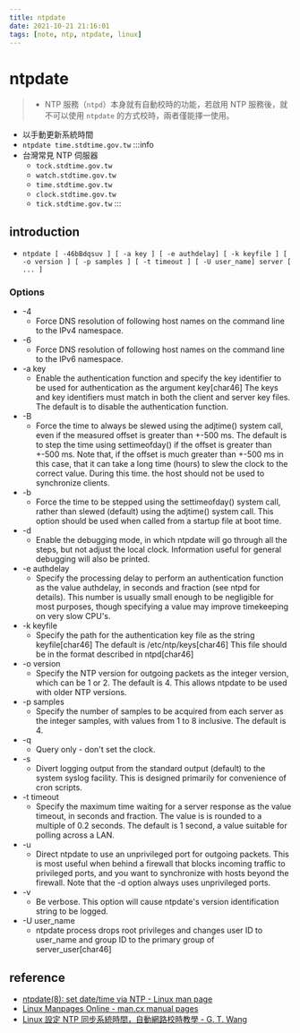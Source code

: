 ```yaml
---
title: ntpdate
date: 2021-10-21 21:16:01
tags: [note, ntp, ntpdate, linux]
---
```


# ntpdate
> - NTP 服務（`ntpd`）本身就有自動校時的功能，若啟用 NTP 服務後，就不可以使用 `ntpdate` 的方式校時，兩者僅能擇一使用。

- 以手動更新系統時間
- `ntpdate time.stdtime.gov.tw`
:::info
- 台灣常見 NTP 伺服器
    -   `tock.stdtime.gov.tw`
    -   `watch.stdtime.gov.tw`
    -   `time.stdtime.gov.tw`
    -   `clock.stdtime.gov.tw`
    -   `tick.stdtime.gov.tw`
:::

## introduction
- `ntpdate [ -46bBdqsuv ] [ -a key ] [ -e authdelay] [ -k keyfile ] [ -o version ] [ -p samples ] [ -t timeout ] [ -U user_name] server [ ... ]`

### Options
* -4
    * Force DNS resolution of following host names on the command line to the IPv4 namespace.
* -6
    * Force DNS resolution of following host names on the command line to the IPv6 namespace.
* -a key
    * Enable the authentication function and specify the key identifier to be used for authentication as the argument key[char46] The keys and key identifiers must match in both the client and server key files. The default is to disable the authentication function.
* -B
    * Force the time to always be slewed using the adjtime() system call, even if the measured offset is greater than +-500 ms. The default is to step the time using settimeofday() if the offset is greater than +-500 ms. Note that, if the offset is much greater than +-500 ms in this case, that it can take a long time (hours) to slew the clock to the correct value. During this time. the host should not be used to synchronize clients.
* -b
    * Force the time to be stepped using the settimeofday() system call, rather than slewed (default) using the adjtime() system call. This option should be used when called from a startup file at boot time.
* -d
    * Enable the debugging mode, in which ntpdate will go through all the steps, but not adjust the local clock. Information useful for general debugging will also be printed.
* -e authdelay
    * Specify the processing delay to perform an authentication function as the value authdelay, in seconds and fraction (see ntpd for details). This number is usually small enough to be negligible for most purposes, though specifying a value may improve timekeeping on very slow CPU's.
* -k keyfile
    * Specify the path for the authentication key file as the string keyfile[char46] The default is /etc/ntp/keys[char46] This file should be in the format described in ntpd[char46]
* -o version
    * Specify the NTP version for outgoing packets as the integer version, which can be 1 or 2. The default is 4. This allows ntpdate to be used with older NTP versions.
* -p samples
    * Specify the number of samples to be acquired from each server as the integer samples, with values from 1 to 8 inclusive. The default is 4.
* -q
    * Query only - don't set the clock.
* -s
    * Divert logging output from the standard output (default) to the system syslog facility. This is designed primarily for convenience of cron scripts.
* -t timeout
    * Specify the maximum time waiting for a server response as the value timeout, in seconds and fraction. The value is is rounded to a multiple of 0.2 seconds. The default is 1 second, a value suitable for polling across a LAN.
* -u
    * Direct ntpdate to use an unprivileged port for outgoing packets. This is most useful when behind a firewall that blocks incoming traffic to privileged ports, and you want to synchronize with hosts beyond the firewall. Note that the -d option always uses unprivileged ports.
* -v
    * Be verbose. This option will cause ntpdate's version identification string to be logged.
* -U user_name
    * ntpdate process drops root privileges and changes user ID to user_name and group ID to the primary group of server_user[char46]

## reference
- [ntpdate(8): set date/time via NTP - Linux man page](https://linux.die.net/man/8/ntpdate)
- [Linux Manpages Online - man.cx manual pages](https://man.cx/ntpdate(1))
- [Linux 設定 NTP 同步系統時間，自動網路校時教學 - G. T. Wang](https://blog.gtwang.org/linux/linux-ntp-installation-and-configuration-tutorial/)